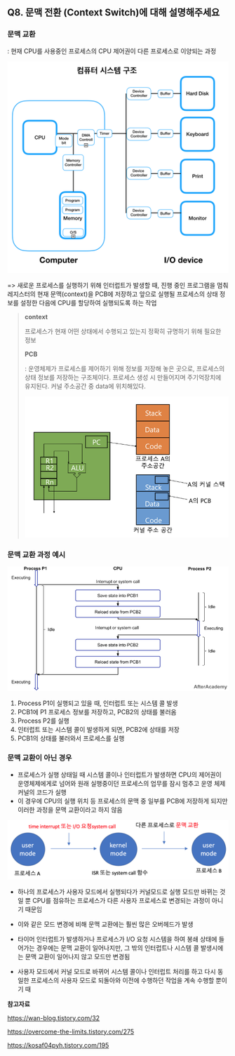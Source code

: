 ## Q8. 문맥 전환 (Context Switch)에 대해 설명해주세요

### 문맥 교환

: 현재 CPU를 사용중인 프로세스의 CPU 제어권이 다른 프로세스로 이양되는 과정

<img src="assets/image-20230328130337238.png" alt="image-20230328130337238" style="zoom: 50%;" />



=> 새로운 프로세스를 실행하기 위해 인터럽트가 발생할 때, 진행 중인 프로그램을 멈춰 레지스터의 현재 문맥(context)을 PCB에 저장하고 앞으로 실행될 프로세스의 상태 정보를 설정한 다음에 CPU를 할당하여 실행되도록 하는 작업

> **context**
>
> 프로세스가 현재 어떤 상태에서 수행되고 있는지 정확히 규명하기 위해 필요한 정보
>
> **PCB**
>
> : 운영체제가 프로세스를 제어하기 위해 정보를 저장해 놓은 곳으로, 프로세스의 상태 정보를 저장하는 구조체이다. 프로세스 생성 시 만들어지며 주기억장치에 유지된다. 커널 주소공간 중 data에 위치해있다.
>
> ![image-20230413154437941](assets/image-20230413154437941.png)



### **문맥 교환 과정 예시**

![img](assets/img.png)

1. Process P1이 실행되고 있을 때, 인터럽트 또는 시스템 콜 발생 
2. PCB1에 P1 프로세스 정보를 저장하고, PCB2의 상태를 불러옴
3. Process P2를 실행
4. 인터럽트 또는 시스템 콜이 발생하게 되면, PCB2에 상태를 저장
5. PCB1의 상태를 불러와서 프로세스를 실행



### 문맥 교환이 아닌 경우

- 프로세스가 실행 상태일 때 시스템 콜이나 인터럽트가 발생하면 CPU의 제어권이 운영체제에게로 넘어와 원래 실행중이던 프로세스의 업무를 잠시 멈추고 운영 체제 커널의 코드가 실행
- 이 경우에 CPU의 실행 위치 등 프로세스의 문맥 중 일부를 PCB에 저장하게 되지만 이러한 과정을 문맥 교환이라고 하지 않음

![img](assets/img-1680266787422-1.png)

- 하나의 프로세스가 사용자 모드에서 실행되다가 커널모드로 실행 모드만 바뀌는 것일 뿐 CPU를 점유하는 프로세스가 다른 사용자 프로세스로 변경되는 과정이 아니기 때문임
- 이와 같은 모드 변경에 비해 문맥 교환에는 훨씬 많은 오버헤드가 발생

- 타이머 인터럽트가 발생하거나 프로세스가 I/O 요청 시스템을 하여 봉쇄 상태에 들어가는 경우에는 문맥 교환이 일어나지만, 그 밖의 인터럽트나 시스템 콜 발생시에는 문맥 교환이 일어나지 않고 모드만 변경됨

- 사용자 모드에서 커널 모드로 바뀌어 시스템 콜이나 인터럽트 처리를 하고 다시 동일한 프로세스의 사용자 모드로 되돌아와 이전에 수행하던 작업을 계속 수행할 뿐이기 때



**참고자료**

https://wan-blog.tistory.com/32

https://overcome-the-limits.tistory.com/275

https://kosaf04pyh.tistory.com/195

